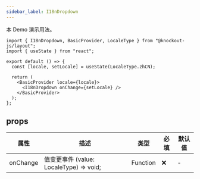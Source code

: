 ```yaml
---
sidebar_label: I18nDropdown
---
```


本 Demo 演示用法。

```tsx preview
import { I18nDropdown, BasicProvider, LocaleType } from "@knockout-js/layout";
import { useState } from "react";

export default () => {
  const [locale, setLocale] = useState(LocaleType.zhCN);

  return (
    <BasicProvider locale={locale}>
      <I18nDropdown onChange={setLocale} />
    </BasicProvider>
  );
};
```

## props

<!-- <ReactDocgenProps path="../src/components/i18n-dropdown/index.tsx"></ReactDocgenProps> -->

| 属性     | 描述                                    | 类型     | 必填 | 默认值 |
| -------- | --------------------------------------- | -------- | ---- | ------ |
| onChange | 值变更事件 (value: LocaleType) => void; | Function | ❌   | -      |
